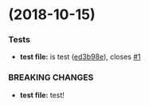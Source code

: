 <a name=""></a>
#  (2018-10-15)


### Tests

* **test file:** is test ([ed3b98e](https://github.com/Adherentman/xyzUI/commit/ed3b98e)), closes [#1](https://github.com/Adherentman/xyzUI/issues/1)


### BREAKING CHANGES

* **test file:** test!



